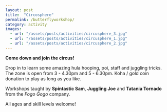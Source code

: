 ```yaml
---
layout: post
title:  "Circosphere"
permalink: /butterflyworkshop/
category: activity
images: 
  - url: "/assets/posts/activities/circusphere_3.jpg"
  - url: "/assets/posts/activities/circusphere_1.jpg"
  - url: "/assets/posts/activities/circusphere_2.jpg"
---
```


__Come down and join the circus!__ 

Drop in to learn some amazing hula hooping, poi, staff and juggling tricks. The zone is open from 3 - 4.30pm and 5 - 6.30pm. Koha / gold coin donation to play as long as you like. 

Workshops taught by __Spintastic Sam__, __Juggling Joe__ and __Tatania Tornado__ from the _Fogo Gogo_ company.

All ages and skill levels welcome! 